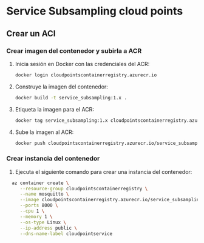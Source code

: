 # Service Subsampling cloud points

## Crear un ACI

### Crear imagen del contenedor y subirla a ACR

1. Inicia sesión en Docker con las credenciales del ACR:
   ```sh
   docker login cloudpointscontainerregistry.azurecr.io 
   ```
2. Construye la imagen del contenedor:
   ```sh
   docker build -t service_subsampling:1.x .
   ```
3. Etiqueta la imagen para el ACR:
   ```sh
   docker tag service_subsampling:1.x cloudpointscontainerregistry.azurecr.io/service_subsampling:1.x
   ```
4. Sube la imagen al ACR:
   ```sh
   docker push cloudpointscontainerregistry.azurecr.io/service_subsampling:1.x
   ```

### Crear instancia del contenedor

1. Ejecuta el siguiente comando para crear una instancia del contenedor:

```sh
  az container create \
     --resource-group cloudpointscontainerregistry \
     --name mosquitto \
     --image cloudpointscontainerregistry.azurecr.io/service_subsampling \
     --ports 8000 \
     --cpu 1 \
     --memory 1 \
     --os-type Linux \
     --ip-address public \
     --dns-name-label cloudpointservice
```


